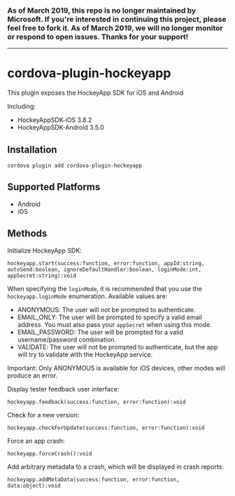 ### As of March 2019, this repo is no longer maintained by Microsoft. If you're interested in continuing this project, please feel free to fork it. As of March 2019, we will no longer monitor or respond to open issues. Thanks for your support!

---

# cordova-plugin-hockeyapp

This plugin exposes the HockeyApp SDK for iOS and Android

Including:

* HockeyAppSDK-iOS 3.8.2
* HockeyAppSDK-Android 3.5.0

## Installation

    cordova plugin add cordova-plugin-hockeyapp

## Supported Platforms

- Android
- iOS

## Methods

Initialize HockeyApp SDK:
```
hockeyapp.start(success:function, error:function, appId:string, autoSend:boolean, ignoreDefaultHandler:boolean, loginMode:int, appSecret:string):void
```



When specifying the `loginMode`, it is recommended that you use the `hockeyapp.loginMode` enumeration. Available values are:

- ANONYMOUS: The user will not be prompted to authenticate.
- EMAIL_ONLY: The user will be prompted to specify a valid email address. You must also pass your `appSecret` when using this mode.
- EMAIL_PASSWORD: The user will be prompted for a valid username/password combination.
- VALIDATE: The user will not be prompted to authenticate, but the app will try to validate with the HockeyApp service.

Important: Only ANONYMOUS is available for iOS devices, other modes will produce an error.

Display tester feedback user interface:
```
hockeyapp.feedback(success:function, error:function):void
```

Check for a new version:
```
hockeyapp.checkForUpdate(success:function, error:function):void
```

Force an app crash:
```
hockeyapp.forceCrash():void
```

Add arbitrary metadata to a crash, which will be displayed in crash reports:
```
hockeyapp.addMetaData(success:function, error:function, data:object):void
```
